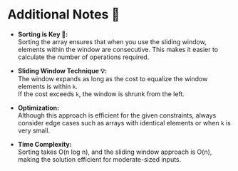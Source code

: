 
# Additional Notes 📝

- **Sorting is Key 🔑:**  
  Sorting the array ensures that when you use the sliding window, elements within the window are consecutive. This makes it easier to calculate the number of operations required.

- **Sliding Window Technique 💡:**  
  The window expands as long as the cost to equalize the window elements is within `k`.  
  If the cost exceeds `k`, the window is shrunk from the left.

- **Optimization:**  
  Although this approach is efficient for the given constraints, always consider edge cases such as arrays with identical elements or when `k` is very small.

- **Time Complexity:**  
  Sorting takes O(n log n), and the sliding window approach is O(n), making the solution efficient for moderate-sized inputs.


